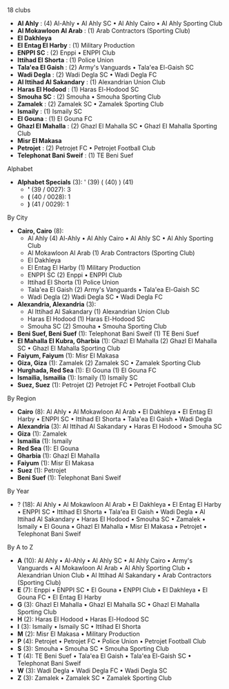 18 clubs

- **Al Ahly** : (4) Al-Ahly • Al Ahly SC • Al Ahly Cairo • Al Ahly Sporting Club
- **Al Mokawloon Al Arab** : (1) Arab Contractors (Sporting Club)
- **El Dakhleya**
- **El Entag El Harby** : (1) Military Production
- **ENPPI SC** : (2) Enppi • ENPPI Club
- **Ittihad El Shorta** : (1) Police Union
- **Tala'ea El Gaish** : (2) Army's Vanguards • Tala'ea El-Gaish SC
- **Wadi Degla** : (2) Wadi Degla SC • Wadi Degla FC
- **Al Ittihad Al Sakandary** : (1) Alexandrian Union Club
- **Haras El Hodood** : (1) Haras El-Hodood SC
- **Smouha SC** : (2) Smouha • Smouha Sporting Club
- **Zamalek** : (2) Zamalek SC • Zamalek Sporting Club
- **Ismaily** : (1) Ismaily SC
- **El Gouna** : (1) El Gouna FC
- **Ghazl El Mahalla** : (2) Ghazl El Mahalla SC • Ghazl El Mahalla Sporting Club
- **Misr El Makasa**
- **Petrojet** : (2) Petrojet FC • Petrojet Football Club
- **Telephonat Bani Sweif** : (1) TE Beni Suef




Alphabet

- **Alphabet Specials** (3):  ' (39) ( (40) ) (41)
  - **'** (39 / 0027): 3
  - **(** (40 / 0028): 1
  - **)** (41 / 0029): 1




By City

- **Cairo, Cairo** (8): 
  - Al Ahly  (4) Al-Ahly • Al Ahly Cairo • Al Ahly SC • Al Ahly Sporting Club
  - Al Mokawloon Al Arab  (1) Arab Contractors (Sporting Club)
  - El Dakhleya 
  - El Entag El Harby  (1) Military Production
  - ENPPI SC  (2) Enppi • ENPPI Club
  - Ittihad El Shorta  (1) Police Union
  - Tala'ea El Gaish  (2) Army's Vanguards • Tala'ea El-Gaish SC
  - Wadi Degla  (2) Wadi Degla SC • Wadi Degla FC
- **Alexandria, Alexandria** (3): 
  - Al Ittihad Al Sakandary  (1) Alexandrian Union Club
  - Haras El Hodood  (1) Haras El-Hodood SC
  - Smouha SC  (2) Smouha • Smouha Sporting Club
- **Beni Suef, Beni Suef** (1): Telephonat Bani Sweif  (1) TE Beni Suef
- **El Mahalla El Kubra, Gharbia** (1): Ghazl El Mahalla  (2) Ghazl El Mahalla SC • Ghazl El Mahalla Sporting Club
- **Faiyum, Faiyum** (1): Misr El Makasa 
- **Giza, Giza** (1): Zamalek  (2) Zamalek SC • Zamalek Sporting Club
- **Hurghada, Red Sea** (1): El Gouna  (1) El Gouna FC
- **Ismailia, Ismailia** (1): Ismaily  (1) Ismaily SC
- **Suez, Suez** (1): Petrojet  (2) Petrojet FC • Petrojet Football Club




By Region

- **Cairo** (8):   Al Ahly • Al Mokawloon Al Arab • El Dakhleya • El Entag El Harby • ENPPI SC • Ittihad El Shorta • Tala'ea El Gaish • Wadi Degla
- **Alexandria** (3):   Al Ittihad Al Sakandary • Haras El Hodood • Smouha SC
- **Giza** (1):   Zamalek
- **Ismailia** (1):   Ismaily
- **Red Sea** (1):   El Gouna
- **Gharbia** (1):   Ghazl El Mahalla
- **Faiyum** (1):   Misr El Makasa
- **Suez** (1):   Petrojet
- **Beni Suef** (1):   Telephonat Bani Sweif




By Year

- ? (18):   Al Ahly • Al Mokawloon Al Arab • El Dakhleya • El Entag El Harby • ENPPI SC • Ittihad El Shorta • Tala'ea El Gaish • Wadi Degla • Al Ittihad Al Sakandary • Haras El Hodood • Smouha SC • Zamalek • Ismaily • El Gouna • Ghazl El Mahalla • Misr El Makasa • Petrojet • Telephonat Bani Sweif






By A to Z

- **A** (10): Al Ahly • Al-Ahly • Al Ahly SC • Al Ahly Cairo • Army's Vanguards • Al Mokawloon Al Arab • Al Ahly Sporting Club • Alexandrian Union Club • Al Ittihad Al Sakandary • Arab Contractors (Sporting Club)
- **E** (7): Enppi • ENPPI SC • El Gouna • ENPPI Club • El Dakhleya • El Gouna FC • El Entag El Harby
- **G** (3): Ghazl El Mahalla • Ghazl El Mahalla SC • Ghazl El Mahalla Sporting Club
- **H** (2): Haras El Hodood • Haras El-Hodood SC
- **I** (3): Ismaily • Ismaily SC • Ittihad El Shorta
- **M** (2): Misr El Makasa • Military Production
- **P** (4): Petrojet • Petrojet FC • Police Union • Petrojet Football Club
- **S** (3): Smouha • Smouha SC • Smouha Sporting Club
- **T** (4): TE Beni Suef • Tala'ea El Gaish • Tala'ea El-Gaish SC • Telephonat Bani Sweif
- **W** (3): Wadi Degla • Wadi Degla FC • Wadi Degla SC
- **Z** (3): Zamalek • Zamalek SC • Zamalek Sporting Club




